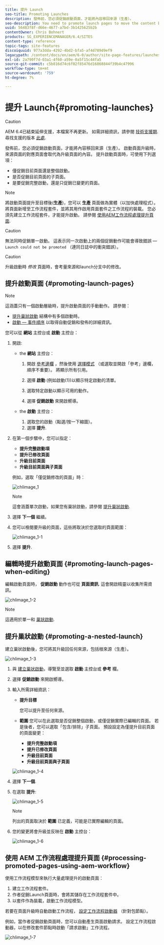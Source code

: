 ```yaml
---
title: 提升 Launch
seo-title: Promoting Launches
description: 發佈前，您必須促銷啟動頁面，才能將內容移回來源（生產）。
seo-description: You need to promote launch pages to move the content back into the source (production) before publishing.
uuid: 56483f8f-d66e-4677-a7bd-3b1425625b2b
contentOwner: Chris Bohnert
products: SG_EXPERIENCEMANAGER/6.4/SITES
content-type: reference
topic-tags: site-features
discoiquuid: 977a3dda-4292-4bd2-bfa5-af4d789d9ef9
legacypath: /content/docs/en/aem/6-0/author/site-page-features/launches
exl-id: 2a790f7d-03a1-4f60-a59e-0a5f15c44fa5
source-git-commit: c5b816d74c6f02f85476d16868844f39b4c47996
workflow-type: tm+mt
source-wordcount: '759'
ht-degree: 7%

---
```


# 提升 Launch{#promoting-launches}

>[!CAUTION]
>
>AEM 6.4已結束延伸支援，本檔案不再更新。 如需詳細資訊，請參閱 [技術支援期](https://helpx.adobe.com//tw/support/programs/eol-matrix.html). 尋找支援的版本 [此處](https://experienceleague.adobe.com/docs/).

發佈前，您必須促銷啟動頁面，才能將內容移回來源（生產）。 啟動頁面升級時，來源頁面的對應頁面會取代為升級頁面的內容。 提升啟動頁面時，可使用下列選項：

* 僅促銷目前頁面還是整個啟動。
* 是否促銷目前頁面的子頁面。
* 是要促銷完整啟動，還是只促銷已變更的頁面。

>[!NOTE]
>
>將啟動頁面提升至目標後(**生產**)，您可以 **生產** 頁面做為實體（以加快處理程式）。 將頁面新增至工作流程套件，並將其用作啟用頁面套件之工作流程的裝載。 您必須先建立工作流程套件，才能提升啟動。 請參閱 [使用AEM工作流程處理提升頁面](#processing-promoted-pages-using-aem-workflow).

>[!CAUTION]
>
>無法同時促銷單一啟動。 這表示同一次啟動上的兩個促銷動作可能會導致錯誤 —  `Launch could not be promoted` （連同日誌中的衝突錯誤）。

>[!CAUTION]
>
>升級啟動時 *修改* 頁面時，會考量來源和launch分支中的修改。

## 提升啟動頁面 {#promoting-launch-pages}

>[!NOTE]
>
>這涵蓋只有一個啟動層級時，提升啟動頁面的手動動作。 請參閱：
>
>* [提升巢狀啟動](#promoting-a-nested-launch) 結構中有多個啟動時。
>* [啟動 — 事件順序](/help/sites-authoring/launches.md#launches-the-order-of-events) 以取得自動促銷和發佈的詳細資訊。
>


您可以從 **網站** 主控台或 **啟動** 主控台：

1. 開啟:

   * the **網站** 主控台：

      1. 開啟 [參考邊欄](/help/sites-authoring/author-environment-tools.md#references) ，然後使用 [選擇模式](/help/sites-authoring/basic-handling.md) （或選取並開啟「參考」邊欄，順序不重要）。 將顯示所有引用。

      1. 選擇 **啟動** (例如啟動(1))以顯示特定啟動的清單。
      1. 選取特定啟動以顯示可用的動作。
      1. 選擇 **促銷啟動** 來開啟嚮導。
   * the **啟動** 主控台：

      1. 選取您的啟動（點選/按一下縮圖）。
      1. 選擇 **提升**.


1. 在第一個步驟中，您可以指定：

   * **提升完整啟動項**
   * **提升已修改頁面**
   * **升級目前頁面**
   * **升級目前頁面與子頁面**

   例如，選取「僅促銷修改的頁面」時：

   ![chlimage_1](assets/chlimage_1.png)

   >[!NOTE]
   >
   >這會涵蓋單次啟動，如果您有巢狀啟動，請參閱 [提升巢狀啟動](#promoting-a-nested-launch).

1. 選擇 **下一個** 繼續。
1. 您可以檢閱要升級的頁面，這些將取決於您選取的頁面範圍：

   ![chlimage_1-1](assets/chlimage_1-1.png)

1. 選擇 **提升**.

## 編輯時提升啟動頁面 {#promoting-launch-pages-when-editing}

編輯啟動頁面時， **促銷啟動** 動作也可從 **頁面資訊**. 這會開啟精靈以收集所需資訊。

![chlimage_1-2](assets/chlimage_1-2.png)

>[!NOTE]
>
>這適用於單一和 [巢狀啟動](#promoting-a-nested-launch).

## 提升巢狀啟動 {#promoting-a-nested-launch}

建立巢狀啟動後，您可將其升級回任何來源，包括根來源（生產）。

![chlimage_1-3](assets/chlimage_1-3.png)

1. 與 [建立巢狀啟動](/help/sites-authoring/launches-creating.md#creating-a-nested-launch)，導覽至並選取 **啟動** 主控台或 **參考** 欄。
1. 選擇 **促銷啟動** 來開啟嚮導。

1. 輸入所需詳細資訊：

   * **提升目標**

      您可以提升至任何來源。

   * **範圍**
您可以在此選取是否促銷整個啟動，或僅促銷實際已編輯的頁面。 若是後者，您可以選取「包含/排除」子頁面。 預設設定為僅提升目前頁面的頁面變更：

      * **提升完整啟動項**
      * **提升已修改頁面**
      * **升級目前頁面**
      * **升級目前頁面與子頁面**

   ![chlimage_1-4](assets/chlimage_1-4.png)

1. 選擇 **下一個**.
1. 在選取 **提升**:

   ![chlimage_1-5](assets/chlimage_1-5.png)

   >[!NOTE]
   >
   >列出的頁面取決於 **範圍** 已定義，可能是已實際編輯的頁面。

1. 您的變更將會升級並反映在 **啟動** 主控台：

   ![chlimage_1-6](assets/chlimage_1-6.png)

## 使用 AEM 工作流程處理提升頁面 {#processing-promoted-pages-using-aem-workflow}

使用工作流程模型來執行大量處理提升的啟動頁面：

1. 建立工作流程套件。
1. 作者促銷Launch頁面時，會將其儲存在工作流程套件中。
1. 以套件作為裝載，啟動工作流程模型。

若要在頁面升級時自動啟動工作流程， [設定工作流程啟動器](/help/sites-administering/workflows-starting.md#workflows-launchers) （針對包節點）。

例如，當作者促銷啟動頁面時，您可以自動產生頁面啟動請求。 設定工作流程啟動器，以在修改套件節點時啟動「請求啟動」工作流程。

![chlimage_1-7](assets/chlimage_1-7.png)
